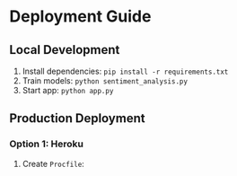 # Deployment Guide

## Local Development

1. Install dependencies: `pip install -r requirements.txt`
2. Train models: `python sentiment_analysis.py`
3. Start app: `python app.py`

## Production Deployment

### Option 1: Heroku

1. Create `Procfile`:
